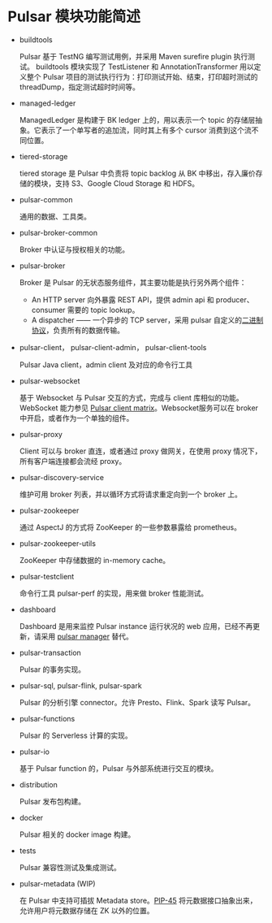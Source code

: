 # Pulsar 模块功能简述

- buildtools

  Pulsar 基于 TestNG 编写测试用例，并采用 Maven surefire plugin 执行测试。
  buildtools 模块实现了 TestListener 和 AnnotationTransformer 用以定义整个 Pulsar 项目的测试执行行为：打印测试开始、结束，打印超时测试的threadDump，指定测试超时时间等。

- managed-ledger

  ManagedLedger 是构建于 BK ledger 上的，用以表示一个 topic 的存储层抽象。它表示了一个单写者的追加流，同时其上有多个 cursor 消费到这个流不同位置。

- tiered-storage

  tiered storage 是 Pulsar 中负责将 topic backlog 从 BK 中移出，存入廉价存储的模块，支持 S3、Google Cloud Storage 和 HDFS。

- pulsar-common

  通用的数据、工具类。

- pulsar-broker-common

  Broker 中认证与授权相关的功能。

- pulsar-broker

  Broker 是 Pulsar 的无状态服务组件，其主要功能是执行另外两个组件：

  - An HTTP server 向外暴露 REST API，提供 admin api 和 producer、consumer 需要的 topic lookup。
  - A dispatcher —— 一个异步的 TCP server，采用 pulsar 自定义的[二进制协议](https://pulsar.apache.org/docs/en/develop-binary-protocol/)，负责所有的数据传输。


- pulsar-client， pulsar-client-admin， pulsar-client-tools

  Pulsar Java client，admin client 及对应的命令行工具

- pulsar-websocket

  基于 Websocket 与 Pulsar 交互的方式，完成与 client 库相似的功能。WebSocket 能力参见 [Pulsar client matrix](https://github.com/apache/pulsar/wiki/Client-Features-Matrix)。Websocket服务可以在 broker 中开启，或者作为一个单独的组件。

- pulsar-proxy

  Client 可以与 broker 直连，或者通过 proxy 做网关，在使用 proxy 情况下，所有客户端连接都会流经 proxy。

- pulsar-discovery-service

  维护可用 broker 列表，并以循环方式将请求重定向到一个 broker 上。

- pulsar-zookeeper

  通过 AspectJ 的方式将 ZooKeeper 的一些参数暴露给 prometheus。

- pulsar-zookeeper-utils

  ZooKeeper 中存储数据的 in-memory cache。

- pulsar-testclient

  命令行工具 pulsar-perf 的实现，用来做 broker 性能测试。

- dashboard

  Dashboard 是用来监控 Pulsar instance 运行状况的 web 应用，已经不再更新，请采用 [pulsar manager](https://github.com/apache/pulsar-manager) 替代。

- pulsar-transaction

  Pulsar 的事务实现。

- pulsar-sql, pulsar-flink, pulsar-spark

  Pulsar 的分析引擎 connector。允许 Presto、Flink、Spark 读写 Pulsar。

- pulsar-functions

  Pulsar 的 Serverless 计算的实现。

- pulsar-io

  基于 Pulsar function 的，Pulsar 与外部系统进行交互的模块。

- distribution

  Pulsar 发布包构建。

- docker

  Pulsar 相关的 docker image 构建。

- tests

  Pulsar 兼容性测试及集成测试。

- pulsar-metadata (WIP)

  在 Pulsar 中支持可插拔 Metadata store。[PIP-45](https://github.com/apache/pulsar/wiki/PIP-45%3A-Pluggable-metadata-interface) 将元数据接口抽象出来，允许用户将元数据存储在 ZK 以外的位置。
